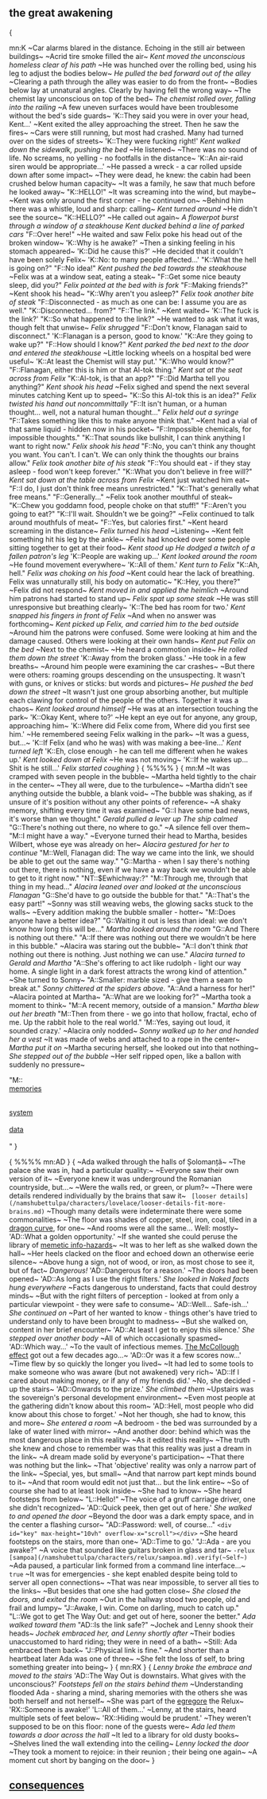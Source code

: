 ## the great awakening

{

mn:K
~Car alarms blared in the distance. 
Echoing in the still air between buildings~
~Acrid tire smoke filled the air~
*Kent moved the unconscious homeless clear of his path*
~He was hunched over the rolling bed, using his leg to adjust the bodies below~
*He pulled the bed forward out of the alley*
~Clearing a path through the alley was easier to do from the front~
~Bodies below lay at unnatural angles.
Clearly by having fell the wrong way~
~The chemist lay unconscious on top of the bed~
*The chemist rolled over, falling into the railing*
~A few uneven surfaces would have been troublesome without the bed's side guards~
'K::They said you were in over your head, Kent...'
~Kent exited the alley approaching the street. 
Then he saw the fires~
~Cars were still running, but most had crashed.
Many had turned over on the sides of streets~
'K::They were fucking right!'
*Kent walked down the sidewalk, pushing the bed*
~He listened~
~There was no sound of life.
No screams, no yelling - no footfalls in the distance~
'K::An air-raid siren would be appropriate...'
~He passed a wreck - a car rolled upside down after some impact~
~They were dead, he knew: the cabin had been crushed below human capacity~
~It was a family, he saw that much before he looked away~
"K::HELLO!"
~It was screaming into the wind, but maybe~
~Kent was only around the first corner - he continued on~
~Behind him there was a whistle, loud and sharp: calling~
*Kent turned around*
~He didn't see the source~
"K::HELLO?"
~He called out again~
*A flowerpot burst through a window of a steakhouse*
*Kent ducked behind a line of parked cars*
"F::Over here!"
~He waited and saw Felix poke his head out of the broken window~
'K::Why is he awake?'
~Then a sinking feeling in his stomach appeared~
'K::Did he cause this?'
~He decided that it couldn't have been solely Felix~
'K::No: to many people affected...'
"K::What the hell is going on?"
"F::No idea!"
*Kent pushed the bed towards the steakhouse*
~Felix was at a window seat, eating a steak~
"F::Get some nice beauty sleep, did you?"
*Felix pointed at the bed with is fork*
"F::Making friends?"
~Kent shook his head~
"K::Why aren't you asleep?"
*Felix took another bite of steak*
"F::Disconnected - as much as one can be: I assume you are as well."
"K::Disconnected... from?"
"F::The link."
~Kent waited~
'K::The fuck is the link?'
"K::So what happened to the link?"
~He wanted to ask what it was, though felt that unwise~
*Felix shrugged*
"F::Don't know, Flanagan said to disconnect."
'K::Flanagan is a person, good to know.'
"K::Are they going to wake up?"
"F::How should I know?"
*Kent parked the bed next to the door and entered the steakhouse*
~Little locking wheels on a hospital bed were useful~
'K::At least the Chemist will stay put.'
"K::Who would know?"
"F::Flanagan, either this is him or that Al-tok thing."
*Kent sat at the seat across from Felix*
"K::Al-tok, is that an app?"
"F::Did Martha tell you anything?"
*Kent shook his head*
~Felix sighed and spend the next several minutes catching Kent up to speed~
"K::So this Al-tok this is an idea?"
*Felix twisted his hand out noncommittally*
"F::It isn't human, or a human thought... well, not a natural human thought..."
*Felix held out a syringe*
"F::Takes something like this to make anyone think that."
~Kent had a vial of that same liquid - hidden now in his pocket~
"F::Impossible chemicals, for impossible thoughts."
"K::That sounds like bullshit, I can think anything I want to right now."
*Felix shook his head*
"F::No, you can't think any thought you want.
You can't. 
I can't. 
We can only think the thoughts our brains allow."
*Felix took another bite of his steak*
"F::You should eat - if they stay asleep - food won't keep forever."
"K::What you don't believe in free will?"
*Kent sat down at the table across from Felix*
~Kent just watched him eat~
"F::I do, I just don't think free means unrestricted."
"K::That's generally what free means."
"F::Generally..."
~Felix took another mouthful of steak~
"K::Chew you goddamn food, people choke on that stuff!"
"F::Aren't you going to eat?"
"K::I'll wait.
Shouldn't we be going?"
~Felix continued to talk around mouthfuls of meat~
"F::Yes, but calories first."
~Kent heard screaming in the distance~
*Felix turned his head*
~Listening~
~Kent felt something hit his leg by the ankle~
~Felix had knocked over some people sitting together to get at their food~
*Kent stood up*
*He dodged a twitch of a fallen patron's leg*
'K::People are waking up...'
*Kent looked around the room*
~He found movement everywhere~
'K::All of them.'
*Kent turn to Felix*
"K::Ah, hell."
*Felix was choking on his food*
~Kent could hear the lack of breathing. 
Felix was unnaturally still, his body on automatic~
"K::Hey, you there?"
~Felix did not respond~
*Kent moved in and applied the heimlich*
~Around him patrons had started to stand up~
*Felix spat up some steak*
~He was still unresponsive but breathing clearly~
'K::The bed has room for two.'
*Kent snapped his fingers in front of Felix*
~And when no answer was forthcoming~ 
*Kent picked up Felix, and carried him to the bed outside*
~Around him the patrons were confused. 
Some were looking at him and the damage caused.
Others were looking at their own hands~
*Kent put Felix on the bed*
~Next to the chemist~
~He heard a commotion inside~
*He rolled them down the street*
'K::Away from the broken glass.'
~He took in a few breaths~
~Around him people were examining the car crashes~
~But there were others: roaming groups descending on the unsuspecting.
It wasn't with guns, or knives or sticks: but words and pictures~
*He pushed the bed down the street*
~It wasn't just one group absorbing another, but multiple each clawing for control of the people of the others. 
Together it was a chaos~
*Kent looked around himself*
~He was at an intersection touching the park~
'K::Okay Kent, where to?'
~He kept an eye out for anyone, any group, approaching him~
'K::Where did Felix come from, Where did you first see him.'
~He remembered seeing Felix walking in the park~
~It was a guess, but...~ 
'K::If Felix (and who he was) with was making a bee-line...'
*Kent turned left*
'K::Eh, close enough - he can tell me different when he wakes up.'
*Kent looked down at Felix*
~He was not moving~
'K::If he wakes up... 
Shit is he still...'
*Felix started coughing*
}
{
%%%%
}
{
mn:M
~It was cramped with seven people in the bubble~
~Martha held tightly to the chair in the center~
~They all were, due to the turbulence~
~Martha didn't see anything outside the bubble, a blank void~
~The bubble was shaking, as if unsure of it's position without any other points of reference~
~A shaky memory, shifting every time it was examined~
"G::I have some bad news, it's worse than we thought."
*Gerald pulled a lever up*
*The ship calmed*
"G::There's nothing out there, no where to go."
~A silence fell over them~
"M::I might have a way."
~Everyone turned their head to Martha, besides Wilbert, whose eye was already on her~
*Alacira gestured for her to continue*
"M::Well, Flanagan did: The way we came into the link, we should be able to get out the same way."
"G::Martha - when I say there's nothing out there, there is nothing, even if we have a way back we wouldn't be able to get to it right now."
"NT::$Ewhichway:?"
"M::Through me, through that thing in my head..."
*Alacira leaned over and looked at the unconscious Flanagan*
"G::She'd have to go outside the bubble for that."
"A::That's the easy part!"
~Sonny was still weaving webs, the glowing sacks stuck to the walls~
~Every addition making the bubble smaller - hotter~
"M::Does anyone have a better idea?"
"G::Waiting it out is less than ideal: we don't know how long this will be..."
*Martha looked around the room*
"G::And There is nothing out there."
"A::If there was nothing out there we wouldn't be here in this bubble."
~Alacira was staring out the bubble~
"A::I don't think <i>that</i> nothing out there is nothing.
Just nothing we can use."
*Alacira turned to Gerald and Martha*
"A::She's offering to act like rudolph - light our way home.
A single light in a dark forest attracts the wrong kind of attention."
~She turned to Sonny~
"A::Smaller: marble sized - give them a seam to break at."
*Sonny chittered at the spiders above.*
"A::And a harness for her!"
~Alacira pointed at Martha~
"A::What are we looking for?"
~Martha took a moment to think~
"M::A recent memory, outside of a mansion."
*Martha blew out her breath*
"M::Then from there - we go into that hollow, fractal, echo of me.
Up the rabbit hole to the real world."
'M::Yes, saying out loud, it sounded crazy.'
~Alacira only nodded~
*Sonny walked up to her and handed her a vest*
~It was made of webs and attached to a rope in the center~
*Martha put it on*
~Martha securing herself, she looked out into that nothing~
*She stepped out of the bubble*
~Her self ripped open, like a ballon with suddenly no pressure~

"M::<br />
[memories](/namshubettulpa/characters/martha/memories.md)<br /><br />

[system](/namshubettulpa/characters/martha/system.md)<br /><br />
[data](/namshubettulpa/characters/martha/data.md)<br /><br />
"
}

{
%%%%
mn:AD
}
{
~Ada walked through the halls of Șolomanță~
~The palace she was in, had a particular quality:~
~Everyone saw their own version of it~
~Everyone knew it was underground the Romanian countryside, but...~
~Were the walls red, or green, or plum?~
~There were details rendered individually by the brains that saw it~
`
[looser details](/namshubettulpa/characters/lovelace/looser-details-fit-more-brains.md)`
~Though many details were indeterminate there were some commonalities~
~The floor was shades of copper, steel, iron, coal, tiled in a  [dragon curve](/namshubettulpa/world/dragon-curve.md), for one~
~And rooms were all the same... 
Well: mostly~
'AD::What a golden opportunity.'
~If she wanted she could peruse the library of  [memetic info-hazards](/namshubettulpa/world/memetic-info-hazard.md)~
~It was to her left as she walked down the hall~
~Her heels clacked on the floor and echoed down an otherwise eerie silence~
~Above hung a sign, not of wood, or iron, as most chose to see it, but of fact~
*Dangerous!*
'AD::Dangerous for a reason.'
~The doors had been opened~
'AD::As long as I use the right filters.'
*She looked in*
*Naked facts hung everywhere*
~Facts dangerous to understand, facts that could destroy minds~
~But with the right filters of perception - looked at from only a particular viewpoint - they were safe to consume~
'AD::Well... 
Safe-ish...'
*She continued on*
~Part of her wanted to know - things other's have tried to understand only to have been brought to madness~
~But she walked on, content in her brief encounter~
'AD::At least I get to enjoy this silence.'
*She stepped over another body*
~All of which occasionally spasmed~
'AD::Which way...'
~To the vault of infectious memes. 
[The McCollough effect](/namshubettulpa/world/the-mccollough-effect.md) got out a few decades ago...~
'AD::Or was it a few scores now...'
~Time flew by so quickly the longer you lived~
~It had led to some tools to make someone who was aware (but not awakened) very rich~
'AD::If I cared about making money, or if any of my friends did.'
~No, she decided - up the stairs~
'AD::Onwards to the prize.'
*She climbed them*
~Upstairs was the sovereign's personal development environment~
~Even most people at the gathering didn't know about this room~
'AD::Hell, most people who did know about this chose to forget.'
~Not her though, she had to know, this and more~
*She entered a room*
~A bedroom - the bed was surrounded by a lake of water lined with mirror~
~And another door: behind which was the most dangerous place in this reality~
~As it edited this reality~
~The truth she knew and chose to remember was that this reality was just a dream in the link~
~A dream made solid by everyone's participation~
~That there was nothing but the link~
~That 'objective' reality was only a narrow part of the link~
~Special, yes, but small~
~And that narrow part kept minds bound to it~
~And that room would edit not just that... but the link entire~
~So of course she had to at least look inside~
~She had to know~
~She heard footsteps from below~
"L::Hello!"
~The voice of a gruff carriage driver, one she didn't recognized~
'AD::Quick peek, then get out of here.'
*She walked to and opened the door*
~Beyond the door was a dark empty space, and in the center a flashing cursor~
"AD::Password: well, of course..."
`<div id="key" max-height="10vh" overflow-x="scroll"></div>`
~She heard footsteps on the stairs, more than one~
'AD::Time to go.'
"J::Ada - are you awake?"
~A voice that sounded like guitars broken in glass and tar~
`
 -relux  [sampoa](/namshubettulpa/characters/relux/sampoa.md).verify(~Self~) 
`
~Ada paused, a particular link formed  from a command line interface...~
`true`
~It was for emergencies - she kept enabled despite being told to server all open connections~
~That was near impossible, to server all ties to the links~
~But besides that one she had gotten close~
*She closed the doors, and exited the room*
~Out in the hallway stood two people, old and frail and lumpy~
"J::Awake, I win. 
Come on darling, much to catch up."
"L::We got to get The Way Out: and get out of here, sooner the better."
*Ada walked toward them*
"AD::Is the link safe?"
~Jochek and Lenny shook their heads~
*Jochek embraced her, and Lenny shortly after*
~Their bodies unaccustomed to hard riding; they were in need of a bath~
~Still: Ada embraced them back~
"J::Physical link is fine."
~And shorter than a heartbeat later Ada was one of three~
~She felt the loss of self, to bring something greater into being~
}
{
mn:RX
}
{
*Lenny broke the embrace and moved to the stairs*
'AD::The Way Out is downstairs. 
What gives with the unconscious?'
*Footsteps fell on the stairs behind them*
~Understanding flooded Ada - sharing a mind, sharing memories with the others she was both herself and not herself~
~She was part of the  [egregore](/namshubettulap/world/egregore.md)  the Relux~
'RX::Someone is awake!'
'L::All of them...'
~Lenny, at the stairs, heard multiple sets of feet below~
'RX::Hiding would be prudent.'
~They weren't supposed to be on this floor: none of the guests were~
*Ada led them towards a door across the hall*
~It led to a library for old dusty books~
~Shelves lined the wall extending into the ceiling~
*Lenny locked the door*
~They took a moment to rejoice: in their reunion ; their being one again~
~A moment cut short by banging on the door~
}

## [consequences](consequences.md)

<script src="/namshubettulpa/code/great-awakening-terminal.js"></script>